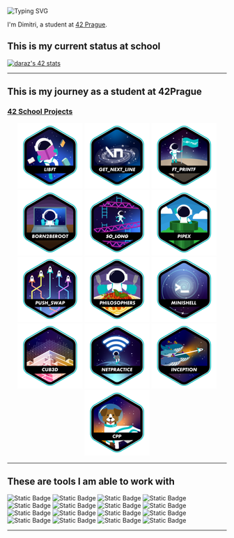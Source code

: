 <img src="https://readme-typing-svg.demolab.com?font=Press+Start+2P&pause=1000&color=07F700&background=000000&width=435&lines=Hello+World!" alt="Typing SVG" />

I'm Dimitri, a student at [42 Prague](https://www.42prague.com/).

## This is my current status at school
[![daraz's 42 stats](https://badge.mediaplus.ma/greenbinary/daraz?1337Badge=off&UM6P=off)](https://github.com/oakoudad/badge42)

---

## This is my journey as a student at 42Prague
### [42 School Projects](https://github.com/DiAraz/42_school_projects)
<div align="center">

<a href="https://github.com/DiAraz/42_school_projects/tree/main/libft">![42 Badge](https://github.com/DiAraz/DiAraz/blob/main/42_badges/libfte.png)</a>
<a href="https://github.com/DiAraz/42_school_projects/tree/main/get_next_line">![42 Badge](https://github.com/DiAraz/DiAraz/blob/main/42_badges/get_next_linee.png)</a>
<a href="https://github.com/DiAraz/42_school_projects/tree/main/ft_printf">![42 Badge](https://github.com/DiAraz/DiAraz/blob/main/42_badges/ft_printfe.png)</a>
<a href="https://github.com/DiAraz/42_school_projects/tree/main/Born2beroot">![42 Badge](https://github.com/DiAraz/DiAraz/blob/main/42_badges/born2beroote.png)</a>
<a href="https://github.com/DiAraz/42_school_projects/tree/main/so_long">![42 Badge](https://github.com/DiAraz/DiAraz/blob/main/42_badges/so_longe.png)</a>
<a href="https://github.com/DiAraz/42_school_projects/tree/main/pipex">![42 Badge](https://github.com/DiAraz/DiAraz/blob/main/42_badges/pipexe.png)</a>
<a href="https://github.com/DiAraz/42_school_projects/tree/main/push_swap">![42 Badge](https://github.com/DiAraz/DiAraz/blob/main/42_badges/push_swape.png)</a>
<a href="https://github.com/DiAraz/42_school_projects/tree/main/philosophers">![42 Badge](https://github.com/DiAraz/DiAraz/blob/main/42_badges/philosopherse.png)</a>
<a href="https://github.com/DiAraz/42_school_projects/tree/main/minishell">![42 Badge](https://github.com/DiAraz/DiAraz/blob/main/42_badges/minishelle.png)</a>
<a href="https://github.com/DiAraz/42_school_projects/tree/main/cub3d">![42 Badge](https://github.com/DiAraz/DiAraz/blob/main/42_badges/cub3de.png)</a>
<a href="https://github.com/DiAraz/42_school_projects/tree/main/net_practice">![42 Badge](https://github.com/DiAraz/DiAraz/blob/main/42_badges/netpracticee.png)</a>
<a href="https://github.com/DiAraz/42_school_projects/tree/main/inception">![42 Badge](https://github.com/DiAraz/DiAraz/blob/main/42_badges/inceptione.png)</a>
<a href="https://github.com/DiAraz/42_school_projects/tree/main/cpp">![42 Badge](https://github.com/DiAraz/DiAraz/blob/main/42_badges/cppe.png)</a>
</div>

---

## These are tools I am able to work with
![Static Badge](https://img.shields.io/badge/Java-black?style=for-the-badge&logo=coffeescript&logoColor=white)
![Static Badge](https://img.shields.io/badge/C-0D1117?style=for-the-badge&logo=c&logoColor=blue)
![Static Badge](https://img.shields.io/badge/C%2B%2B-black?style=for-the-badge&logo=C%2B%2B&logoColor=blue)
![Static Badge](https://img.shields.io/badge/JavaScript-black?style=for-the-badge&logo=javascript&logoColor=white)
![Static Badge](https://img.shields.io/badge/html-black?style=for-the-badge&logo=html5&logoColor=orange)
![Static Badge](https://img.shields.io/badge/CSS-black?style=for-the-badge&logo=css3&logoColor=blue)
![Static Badge](https://img.shields.io/badge/Bootstrap-black?style=for-the-badge&logo=bootstrap&logoColor=%237952B3)
![Static Badge](https://img.shields.io/badge/Docker-black?style=for-the-badge&logo=docker&logoColor=white)
![Static Badge](https://img.shields.io/badge/shell-0D1117?style=for-the-badge&logo=gnu-bash&logoColor=white)
![Static Badge](https://img.shields.io/badge/git-0D1117?style=for-the-badge&logo=git&logoColor=F5942C)
![Static Badge](https://img.shields.io/badge/github-0D1117?style=for-the-badge&logo=github)
![Static Badge](https://img.shields.io/badge/sql-0D1117?style=for-the-badge&logo=sqlite&logoColor=white)
![Static Badge](https://img.shields.io/badge/intellijidea-black?style=for-the-badge&logo=intellijidea&logoColor=white)
![Static Badge](https://img.shields.io/badge/vscode-0D1117?style=for-the-badge&logo=visual-studio-code&logoColor=3893F5)
![Static Badge](https://img.shields.io/badge/markdown-0D1117?style=for-the-badge&logo=markdown&logoColor=white)
![Static Badge](https://img.shields.io/badge/linux-0D1117?style=for-the-badge&logo=linux&logoColor=white)

---
